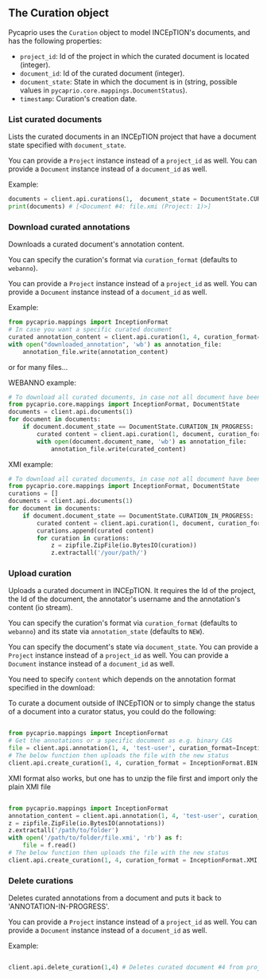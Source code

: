 ## The Curation object

Pycaprio uses the `Curation` object to model INCEpTION's documents, and has the following properties:

* `project_id`: Id of the project in which the curated document is located (integer).
* `document_id`: Id of the curated document (integer).
* `document_state`: State in which the document is in (string, possible values in `pycaprio.core.mappings.DocumentStatus`).
* `timestamp`: Curation's creation date.

### List curated documents
Lists the curated documents in an INCEpTION project that have a document state specified with `document_state`.

You can provide a `Project` instance instead of a `project_id` as well.
You can provide a `Document` instance instead of a `document_id` as well.

Example:
```python
documents = client.api.curations(1,  document_state = DocumentState.CURATION_IN_PROGRESS) # Finished curations in project #1
print(documents) # [<Document #4: file.xmi (Project: 1)>]
```

### Download curated annotations
Downloads a curated document's annotation content.

You can specify the curation's format via `curation_format` (defaults to `webanno`).

You can provide a `Project` instance instead of a `project_id` as well.
You can provide a `Document` instance instead of a `document_id` as well.

Example:

```python
from pycaprio.mappings import InceptionFormat
# In case you want a specific curated document
curated annotation_content = client.api.curation(1, 4, curation_format=InceptionFormat.WEBANNO) # Downloads test-user's annotations from document 4 of project 1
with open("downloaded_annotation", 'wb') as annotation_file:
    annotation_file.write(annotation_content)

```
or for many files...

WEBANNO example:
```python
# To download all curated documents, in case not all document have been curated (will cause error), you need to select the ones that have a document_state associated with curation:
from pycaprio.core.mappings import InceptionFormat, DocumentState
documents = client.api.documents(1)
for document in documents:
    if document.document_state == DocumentState.CURATION_IN_PROGRESS:
        curated content = client.api.curation(1, document, curation_format=InceptionFormat.WEBANNO)
        with open(document.document_name, 'wb') as annotation_file:
            annotation_file.write(curated_content)
```


XMI example:
```python
# To download all curated documents, in case not all document have been curated (will cause error), you need to select the ones that have a document_state associated with curation:
from pycaprio.core.mappings import InceptionFormat, DocumentState
curations = []
documents = client.api.documents(1)
for document in documents:
    if document.document_state == DocumentState.CURATION_IN_PROGRESS:
        curated content = client.api.curation(1, document, curation_format=InceptionFormat.XMI)
        curations.append(curated content)
        for curation in curations:
            z = zipfile.ZipFile(io.BytesIO(curation))
            z.extractall('/your/path/')
```


### Upload curation
Uploads a curated document in INCEpTION. It requires the Id of the project, the Id of the document, the annotator's username and the annotation's content (io stream).

You can specify the curation's format via `curation_format` (defaults to `webanno`) and its state via `annotation_state` (defaults to `NEW`).

You can specify the document's state via `document_state`.
You can provide a `Project` instance instead of a `project_id` as well.
You can provide a `Document` instance instead of a `document_id` as well.

You need to specify `content` which depends on the annotation format specified in the download:

To curate a document outside of INCEpTION or to simply change the status of a document into a curator status, you could do the following:

```python

from pycaprio.mappings import InceptionFormat
# Get the annotations or a specific document as e.g. binary CAS
file = client.api.annotation(1, 4, 'test-user', curation_format=InceptionFormat.BIN)
# The below function then uploads the file with the new status
client.api.create_curation(1, 4, curation_format = InceptionFormat.BIN, content =  annotations, document_state = DocumentState.CURATION_IN_PROGRESS)

```

XMI format also works, but one has to unzip the file first and import only the plain XMI file

```python

from pycaprio.mappings import InceptionFormat
annotation_content = client.api.annotation(1, 4, 'test-user', curation_format=InceptionFormat.XMI)
z = zipfile.ZipFile(io.BytesIO(annotations))
z.extractall('/path/to/folder')
with open('/path/to/folder/file.xmi', 'rb') as f:
    file = f.read()
# The below function then uploads the file with the new status
client.api.create_curation(1, 4, curation_format = InceptionFormat.XMI, content =  file, document_state = DocumentState.CURATION_IN_PROGRESS)

```

### Delete curations
Deletes curated annotations from a document and puts it back to 'ANNOTATION-IN-PROGRESS'.

You can provide a `Project` instance instead of a `project_id` as well.
You can provide a `Document` instance instead of a `document_id` as well.


Example:

```python

client.api.delete_curation(1,4) # Deletes curated document #4 from project #1

```

